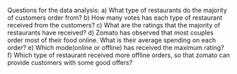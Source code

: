 Questions for the data analysis:
a) What type of restaurants do the majority of customers order from?
b) How many votes has each type of restaurant received from the customers?
c) What are the ratings that the majority of restaurants have received?
d) Zomato has observed that most couples order most of their food online. What is their average spending on each order?
e) Which mode(online or offline) has received the maximum rating?
f) Which type of restaurant received more offline orders, so that zomato can provide customers with some good offers?
